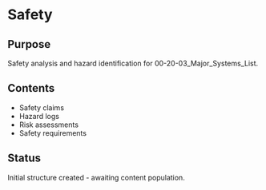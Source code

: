 # Safety

## Purpose
Safety analysis and hazard identification for 00-20-03_Major_Systems_List.

## Contents
- Safety claims
- Hazard logs
- Risk assessments
- Safety requirements

## Status
Initial structure created - awaiting content population.
